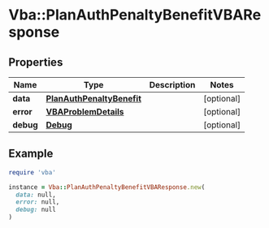 # Vba::PlanAuthPenaltyBenefitVBAResponse

## Properties

| Name | Type | Description | Notes |
| ---- | ---- | ----------- | ----- |
| **data** | [**PlanAuthPenaltyBenefit**](PlanAuthPenaltyBenefit.md) |  | [optional] |
| **error** | [**VBAProblemDetails**](VBAProblemDetails.md) |  | [optional] |
| **debug** | [**Debug**](Debug.md) |  | [optional] |

## Example

```ruby
require 'vba'

instance = Vba::PlanAuthPenaltyBenefitVBAResponse.new(
  data: null,
  error: null,
  debug: null
)
```

